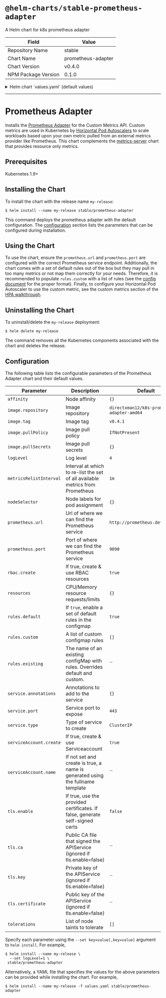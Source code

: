 # `@helm-charts/stable-prometheus-adapter`

A Helm chart for k8s prometheus adapter

| Field               | Value              |
| ------------------- | ------------------ |
| Repository Name     | stable             |
| Chart Name          | prometheus-adapter |
| Chart Version       | v0.4.0             |
| NPM Package Version | 0.1.0              |

<details>

<summary>Helm chart `values.yaml` (default values)</summary>

```yaml
# Default values for k8s-prometheus-adapter..
affinity: {}

image:
  repository: directxman12/k8s-prometheus-adapter-amd64
  tag: v0.4.1
  pullPolicy: IfNotPresent

logLevel: 4

metricsRelistInterval: 1m

nodeSelector: {}

# Url to access prometheus
prometheus:
  url: http://prometheus.default.svc
  port: 9090

replicas: 1

rbac:
  # Specifies whether RBAC resources should be created
  create: true

serviceAccount:
  # Specifies whether a service account should be created
  create: true
  # The name of the service account to use.
  # If not set and create is true, a name is generated using the fullname template
  name:

resources:
  {}
  # requests:
  #   cpu: 100m
  #   memory: 128Mi
  # limits:
  #   cpu: 100m
  #   memory: 128Mi

rules:
  default: true
  custom: []
  # - seriesQuery: '{__name__=~"^some_metric_count$"}'
  #   resources:
  #     template: <<.Resource>>
  #   name:
  #     matches: ""
  #     as: "my_custom_metric"
  #   metricsQuery: sum(<<.Series>>{<<.LabelMatchers>>}) by (<<.GroupBy>>)
  # Mounts a configMap with pre-generated rules for use. Overrides the
  # default and custom entries
  existing:

service:
  annotations: {}
  port: 443
  type: ClusterIP

tls:
  enable: false
  ca: |-
    # Public CA file that signed the APIService
  key: |-
    # Private key of the APIService
  certificate: |-
    # Public key of the APIService

tolerations: []
```

</details>

---

# Prometheus Adapter

Installs the [Prometheus Adapter](https://github.com/DirectXMan12/k8s-prometheus-adapter) for the Custom Metrics API. Custom metrics are used in Kubernetes by [Horizontal Pod Autoscalers](https://kubernetes.io/docs/tasks/run-application/horizontal-pod-autoscale/) to scale workloads based upon your own metric pulled from an external metrics provider like Prometheus. This chart complements the [metrics-server](https://github.com/helm/charts/tree/master/stable/metrics-server) chart that provides resource only metrics.

## Prerequisites

Kubernetes 1.9+

## Installing the Chart

To install the chart with the release name `my-release`:

```console
$ helm install --name my-release stable/prometheus-adapter
```

This command deploys the prometheus adapter with the default configuration. The [configuration](#configuration) section lists the parameters that can be configured during installation.

## Using the Chart

To use the chart, ensure the `prometheus.url` and `prometheus.port` are configured with the correct Prometheus service endpoint. Additionally, the chart comes with a set of default rules out of the box but they may pull in too many metrics or not map them correctly for your needs. Therefore, it is recommended to populate `rules.custom` with a list of rules (see the [config document](https://github.com/DirectXMan12/k8s-prometheus-adapter/blob/master/docs/config.md) for the proper format). Finally, to configure your Horizontal Pod Autoscaler to use the custom metric, see the custom metrics section of the [HPA walkthrough](https://kubernetes.io/docs/tasks/run-application/horizontal-pod-autoscale-walkthrough/#autoscaling-on-multiple-metrics-and-custom-metrics).

## Uninstalling the Chart

To uninstall/delete the `my-release` deployment:

```console
$ helm delete my-release
```

The command removes all the Kubernetes components associated with the chart and deletes the release.

## Configuration

The following table lists the configurable parameters of the Prometheus Adapter chart and their default values.

| Parameter               | Description                                                                    | Default                                     |
| ----------------------- | ------------------------------------------------------------------------------ | ------------------------------------------- |
| `affinity`              | Node affinity                                                                  | `{}`                                        |
| `image.repository`      | Image repository                                                               | `directxman12/k8s-prometheus-adapter-amd64` |
| `image.tag`             | Image tag                                                                      | `v0.4.1`                                    |
| `image.pullPolicy`      | Image pull policy                                                              | `IfNotPresent`                              |
| `image.pullSecrets`     | Image pull secrets                                                             | `{}`                                        |
| `logLevel`              | Log level                                                                      | `4`                                         |
| `metricsRelistInterval` | Interval at which to re-list the set of all available metrics from Prometheus  | `1m`                                        |
| `nodeSelector`          | Node labels for pod assignment                                                 | `{}`                                        |
| `prometheus.url`        | Url of where we can find the Prometheus service                                | `http://prometheus.default.svc`             |
| `prometheus.port`       | Port of where we can find the Prometheus service                               | `9090`                                      |
| `rbac.create`           | If true, create & use RBAC resources                                           | `true`                                      |
| `resources`             | CPU/Memory resource requests/limits                                            | `{}`                                        |
| `rules.default`         | If `true`, enable a set of default rules in the configmap                      | `true`                                      |
| `rules.custom`          | A list of custom configmap rules                                               | `[]`                                        |
| `rules.existing`        | The name of an existing configMap with rules. Overrides default and custom.    | ``                                          |
| `service.annotations`   | Annotations to add to the service                                              | `{}`                                        |
| `service.port`          | Service port to expose                                                         | `443`                                       |
| `service.type`          | Type of service to create                                                      | `ClusterIP`                                 |
| `serviceAccount.create` | If true, create & use Serviceaccount                                           | `true`                                      |
| `serviceAccount.name`   | If not set and create is true, a name is generated using the fullname template | ``                                          |
| `tls.enable`            | If true, use the provided certificates. If false, generate self-signed certs   | `false`                                     |
| `tls.ca`                | Public CA file that signed the APIService (ignored if tls.enable=false)        | ``                                          |
| `tls.key`               | Private key of the APIService (ignored if tls.enable=false)                    | ``                                          |
| `tls.certificate`       | Public key of the APIService (ignored if tls.enable=false)                     | ``                                          |
| `tolerations`           | List of node taints to tolerate                                                | `[]`                                        |

Specify each parameter using the `--set key=value[,key=value]` argument to `helm install`. For example,

```console
$ helm install --name my-release \
  --set logLevel=1 \
 stable/prometheus-adapter
```

Alternatively, a YAML file that specifies the values for the above parameters can be provided while installing the chart. For example,

```console
$ helm install --name my-release -f values.yaml stable/prometheus-adapter
```
